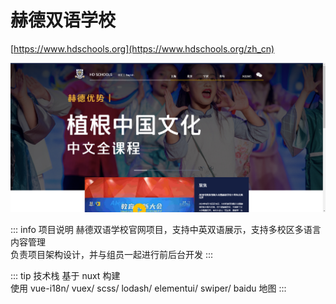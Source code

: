 # 赫德双语学校

[https://www.hdschools.org](https://www.hdschools.org/zh_cn)

![alt text](image-hdschool.png)

::: info 项目说明
赫德双语学校官网项目，支持中英双语展示，支持多校区多语言内容管理  
负责项目架构设计，并与组员一起进行前后台开发
:::

::: tip 技术栈
基于 nuxt 构建  
使用 vue-i18n/ vuex/ scss/ lodash/ elementui/ swiper/ baidu 地图
:::
